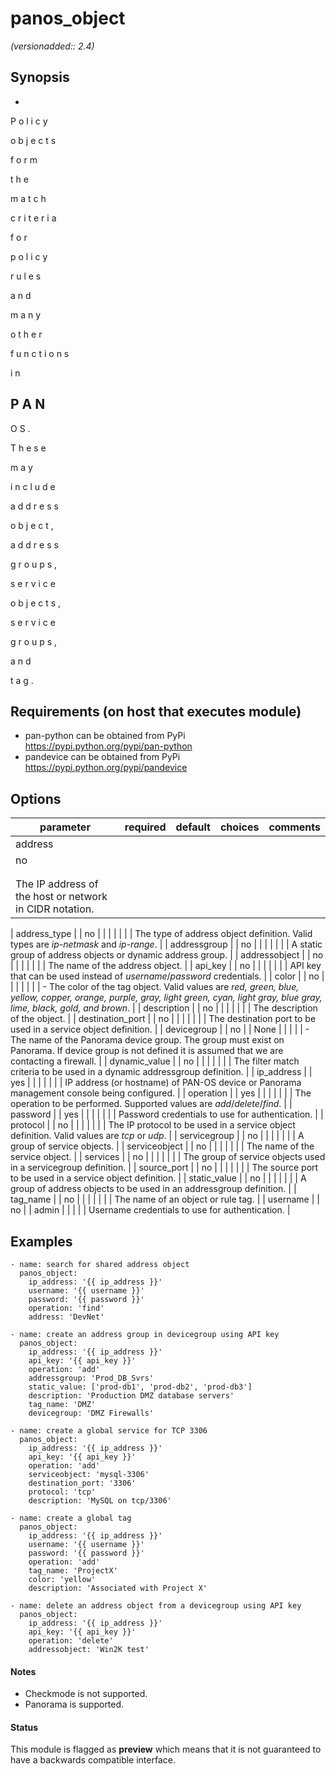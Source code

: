 # panos_object

_(versionadded:: 2.4)_


## Synopsis

-
 
P
o
l
i
c
y
 
o
b
j
e
c
t
s
 
f
o
r
m
 
t
h
e
 
m
a
t
c
h
 
c
r
i
t
e
r
i
a
 
f
o
r
 
p
o
l
i
c
y
 
r
u
l
e
s
 
a
n
d
 
m
a
n
y
 
o
t
h
e
r
 
f
u
n
c
t
i
o
n
s
 
i
n
 
P
A
N
-
O
S
.
 
T
h
e
s
e
 
m
a
y
 
i
n
c
l
u
d
e
 
a
d
d
r
e
s
s
 
o
b
j
e
c
t
,
 
a
d
d
r
e
s
s
 
g
r
o
u
p
s
,
 
s
e
r
v
i
c
e
 
o
b
j
e
c
t
s
,
 
s
e
r
v
i
c
e
 
g
r
o
u
p
s
,
 
a
n
d
 
t
a
g
.




## Requirements (on host that executes module)

- pan-python can be obtained from PyPi https://pypi.python.org/pypi/pan-python
- pandevice can be obtained from PyPi https://pypi.python.org/pypi/pandevice

## Options

| parameter | required | default | choices | comments |
| --- | --- | --- | --- | --- |
| address  |
| no |
|  |
| |  |
| The IP address of the host or network in CIDR notation.  |
</td></tr>
| address_type  |
| no |
|  |
| |  |
| The type of address object definition.  Valid types are <em>ip-netmask</em> and <em>ip-range</em>.  |
</td></tr>
| addressgroup  |
| no |
|  |
| |  |
| A static group of address objects or dynamic address group.  |
</td></tr>
| addressobject  |
| no |
|  |
| |  |
| The name of the address object.  |
</td></tr>
| api_key  |
| no |
|  |
| |  |
| API key that can be used instead of <em>username</em>/<em>password</em> credentials.  |
</td></tr>
| color  |
| no |
|  |
| |  |
| - The color of the tag object.  Valid values are <em>red, green, blue, yellow, copper, orange, purple, gray, light green, cyan, light gray, blue gray, lime, black, gold, and brown</em>.
      |
</td></tr>
| description  |
| no |
|  |
| |  |
| The description of the object.  |
</td></tr>
| destination_port  |
| no |
|  |
| |  |
| The destination port to be used in a service object definition.  |
</td></tr>
| devicegroup  |
| no |
| None |
| |  |
| - The name of the Panorama device group. The group must exist on Panorama. If device group is not defined it is assumed that we are contacting a firewall.
      |
</td></tr>
| dynamic_value  |
| no |
|  |
| |  |
| The filter match criteria to be used in a dynamic addressgroup definition.  |
</td></tr>
| ip_address  |
| yes |
|  |
| |  |
| IP address (or hostname) of PAN-OS device or Panorama management console being configured.  |
</td></tr>
| operation  |
| yes |
|  |
| |  |
| The operation to be performed.  Supported values are <em>add</em>/<em>delete</em>/<em>find</em>.  |
</td></tr>
| password  |
| yes |
|  |
| |  |
| Password credentials to use for authentication.  |
</td></tr>
| protocol  |
| no |
|  |
| |  |
| The IP protocol to be used in a service object definition.  Valid values are <em>tcp</em> or <em>udp</em>.  |
</td></tr>
| servicegroup  |
| no |
|  |
| |  |
| A group of service objects.  |
</td></tr>
| serviceobject  |
| no |
|  |
| |  |
| The name of the service object.  |
</td></tr>
| services  |
| no |
|  |
| |  |
| The group of service objects used in a servicegroup definition.  |
</td></tr>
| source_port  |
| no |
|  |
| |  |
| The source port to be used in a service object definition.  |
</td></tr>
| static_value  |
| no |
|  |
| |  |
| A group of address objects to be used in an addressgroup definition.  |
</td></tr>
| tag_name  |
| no |
|  |
| |  |
| The name of an object or rule tag.  |
</td></tr>
| username  |
| no |
| admin |
| |  |
| Username credentials to use for authentication.  |
</td></tr>
</table>
</br>



## Examples

    - name: search for shared address object
      panos_object:
        ip_address: '{{ ip_address }}'
        username: '{{ username }}'
        password: '{{ password }}'
        operation: 'find'
        address: 'DevNet'
    
    - name: create an address group in devicegroup using API key
      panos_object:
        ip_address: '{{ ip_address }}'
        api_key: '{{ api_key }}'
        operation: 'add'
        addressgroup: 'Prod_DB_Svrs'
        static_value: ['prod-db1', 'prod-db2', 'prod-db3']
        description: 'Production DMZ database servers'
        tag_name: 'DMZ'
        devicegroup: 'DMZ Firewalls'
    
    - name: create a global service for TCP 3306
      panos_object:
        ip_address: '{{ ip_address }}'
        api_key: '{{ api_key }}'
        operation: 'add'
        serviceobject: 'mysql-3306'
        destination_port: '3306'
        protocol: 'tcp'
        description: 'MySQL on tcp/3306'
    
    - name: create a global tag
      panos_object:
        ip_address: '{{ ip_address }}'
        username: '{{ username }}'
        password: '{{ password }}'
        operation: 'add'
        tag_name: 'ProjectX'
        color: 'yellow'
        description: 'Associated with Project X'
    
    - name: delete an address object from a devicegroup using API key
      panos_object:
        ip_address: '{{ ip_address }}'
        api_key: '{{ api_key }}'
        operation: 'delete'
        addressobject: 'Win2K test'

#### Notes

- Checkmode is not supported.
- Panorama is supported.



#### Status

This module is flagged as **preview** which means that it is not guaranteed to have a backwards compatible interface.


